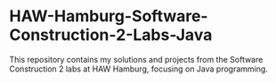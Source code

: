# HAW-Hamburg-Software-Construction-2-Labs-Java
This repository contains my solutions and projects from the Software Construction 2 labs at HAW Hamburg, focusing on Java programming.
